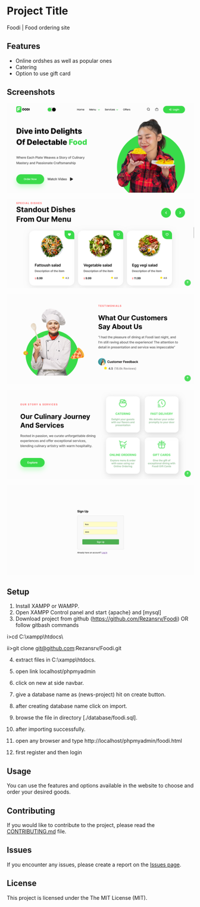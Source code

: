 # Project Title

Foodi | Food ordering site
## Features

- Online ordshes as well as popular ones
- Catering 
- Option to use gift card

## Screenshots
![Foodi main Page screenshot](./assets/screenshots/Screenshot1.png)

![Main page sections screenshot](./assets/screenshots/Screenshot3.png)

![Main page sections screenshot](./assets/screenshots/Screenshot4.png)

![Main page sections screenshot](./assets/screenshots/Screenshot5.png)

![RegisterPage screenshot](./assets/screenshots/Screenshot7.png)


## Setup

1. Install XAMPP or WAMPP.
2. Open XAMPP Control panel and start {apache} and [mysql]
3. Download project from github (https://github.com/Rezansrv/Foodi)
OR follow gitbash commands 

i>cd C:\xampp\htdocs\

ii>git clone
git@github.com:Rezansrv/Foodi.git

4. extract files in C:\xampp\htdocs.


5. open link localhost/phpmyadmin

6. click on new at side navbar.

7. give a database name as (news-project) hit on create button.

8. after creating database name click on import.

9. browse the file in directory [./database/foodi.sql].

10. after importing successfully.

11. open any browser and type http://localhost/phpmyadmin/foodi.html

12. first register and then login


## Usage

You can use the features and options available in the website to choose and order your desired goods.

## Contributing

If you would like to contribute to the project, please read the [CONTRIBUTING.md](CONTRIBUTING.md) file.

## Issues

If you encounter any issues, please create a report on the [Issues page](https://github.com/rezansrv/Foodi/issues).

## License

This project is licensed under the The MIT License (MIT).